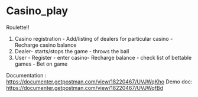 # Casino_play

Roulette!!

1.  Casino registration -  Add/listing of dealers for particular casino - Recharge casino balance
2.  Dealer- starts/stops the game - throws the ball
3.  User - Register - enter casino- Recharge balance  - check list of bettable games - Bet on game


Documentation : https://documenter.getpostman.com/view/18220467/UVJWqKho
Demo doc: https://documenter.getpostman.com/view/18220467/UVJWqfBd
